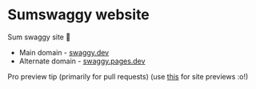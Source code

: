 # Sumswaggy website
Sum swaggy site 🤔

- Main domain - [swaggy.dev](https://swaggy.dev/)
- Alternate domain - [swaggy.pages.dev](https://swaggy.pages.dev/)

Pro preview tip (primarily for pull requests)
(use [this](https://htmlpreview.github.io/) for site previews :o!)
